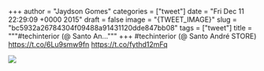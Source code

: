
+++
author = "Jaydson Gomes"
categories = ["tweet"]
date = "Fri Dec 11 22:29:09 +0000 2015"
draft = false
image = "{TWEET_IMAGE}"
slug = "bc5932a26784304f09488a91431120dde847bb08"
tags = ["tweet"]
title = """#techinterior (@ Santo An..."""
+++
#techinterior (@ Santo André STORE) https://t.co/6Lu9smw9fn https://t.co/fythd12mFq

![](/images/tweet-media/675442223459233792-CV-nH5oWEAAggVp.jpg)